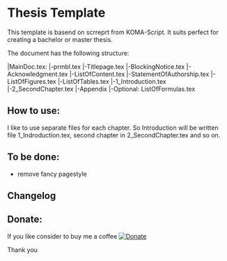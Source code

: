 # Thesis Template
This template is basend on scrreprt from KOMA-Script. It suits perfect for creating a bachelor or master thesis. 

The document has the following structure:

|MainDoc.tex:
|-prmbl.tex
|-Titlepage.tex
|-BlockingNotice.tex
|-Acknowledgment.tex
|-ListOfContent.tex
|-StatementOfAuthorship.tex
|-ListOfFigures.tex
|-ListOfTables.tex
|-1_Introduction.tex
|-2_SecondChapter.tex
|-Appendix
|-Optional: ListOfFormulas.tex

## How to use:
I like to use separate files for each chapter. So Introduction will be written file 1_Indroduction.tex, second chapter in 2_SecondChapter.tex and so on.  


## To be done:
- remove fancy pagestyle

## Changelog


## Donate:
If you like consider to buy me a coffee 
[![Donate](https://www.paypalobjects.com/de_DE/DE/i/btn/btn_donate_LG.gif)](https://www.paypal.com/cgi-bin/webscr?cmd=_s-xclick&hosted_button_id=EYTWNLMPEAFMQ)

Thank you 



